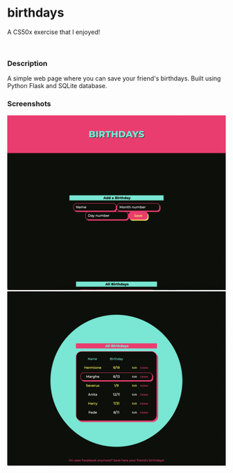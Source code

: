 # **birthdays**
A CS50x exercise that I enjoyed!

&nbsp;

### Description
A simple web page where you can save your friend's birthdays. 
Built using Python Flask and SQLite database.

### Screenshots
![Screenshot of the web page](/static/img/screen-2.png)
![Screenshot of the web page](/static/img/screen-3.png)

